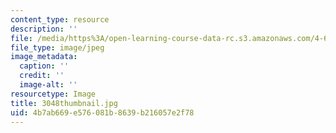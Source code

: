```yaml
---
content_type: resource
description: ''
file: /media/https%3A/open-learning-course-data-rc.s3.amazonaws.com/4-614-religious-architecture-and-islamic-cultures-fall-2002/4b7ab669e576081b8639b216057e2f78_3048thumbnail.jpg
file_type: image/jpeg
image_metadata:
  caption: ''
  credit: ''
  image-alt: ''
resourcetype: Image
title: 3048thumbnail.jpg
uid: 4b7ab669-e576-081b-8639-b216057e2f78
---
```

